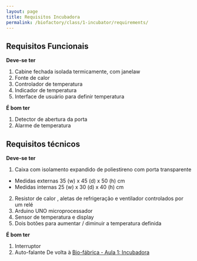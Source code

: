 ```yaml
---
layout: page
title: Requisitos Incubadora
permalink: /biofactory/class/1-incubator/requirements/
---
```


## Requisitos Funcionais

**Deve-se ter**

1. Cabine fechada isolada termicamente, com janelaw
2. Fonte de calor
3. Controlador de temperatura
4. Indicador de temperatura
5. Interface de usuário para definir temperatura

**É bom ter**

1. Detector de abertura da porta
2. Alarme de temperatura

## Requisitos técnicos

**Deve-se ter**

1. Caixa com isolamento expandido de poliestireno com porta transparente
  * Medidas externas 35 (w) x 45 (d) x 50 (h) cm
  * Medidas internas 25 (w) x 30 (d) x 40 (h) cm
2. Resistor de calor , aletas de refrigeração e ventilador controlados por um relé
3. Arduino UNO microprocessador
4. Sensor de temperatura e display 
5. Dois botões para aumentar / diminuir a temperatura definida

**É bom ter**

1. Interruptor 
2. Auto-falante
De volta à [Bio-fábrica - Aula 1: Incubadora](/biofactory/class/1-incubator/)
